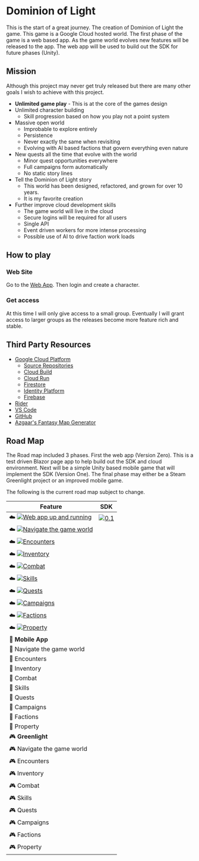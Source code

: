 # Dominion of Light

This is the start of a great journey. The creation of Dominion of Light the game.
This game is a Google Cloud hosted world. The first phase of the game is a web based app.
As the game world evolves new features will be released to the app.
The web app will be used to build out the SDK for future phases (Unity).

## Mission

Although this project may never get truly released but there are many other goals I wish to achieve
with this project.

- **Unlimited game play** - This is at the core of the games design
- Unlimited character building
  - Skill progression based on how you play not a point system
- Massive open world
  - Improbable to explore entirely
  - Persistence
  - Never exactly the same when revisiting
  - Evolving with AI based factions that govern everything even nature
- New quests all the time that evolve with the world
  - Minor quest opportunities everywhere
  - Full campaigns form automatically
  - No static story lines
- Tell the Dominion of Light story
  - This world has been designed, refactored, and grown for over 10 years.
  - It is my favorite creation
- Further improve cloud development skills
  - The game world will live in the cloud
  - Secure logins will be required for all users
  - Single API
  - Event driven workers for more intense processing
  - Possible use of AI to drive faction work loads

## How to play

### Web Site

Go to the [Web App](https://blazor-nlx462roma-uc.a.run.app). Then login and create a character.

### Get access

At this time I will only give access to a small group.
Eventually I will grant access to larger groups as the releases become more feature rich and stable.

## Third Party Resources

- [Google Cloud Platform](https://cloud.google.com/)
  - [Source Repositories](https://source.cloud.google.com/)
  - [Cloud Build](https://cloud.google.com/cloud-build)
  - [Cloud Run](https://cloud.google.com/run)
  - [Firestore](https://cloud.google.com/firestore)
  - [Identity Platform](https://cloud.google.com/identity-platform)
  - [Firebase](https://firebase.google.com/)
- [Rider](https://www.jetbrains.com/rider/)
- [VS Code](https://code.visualstudio.com/)
- [GitHub](https://github.com/)
- [Azgaar's Fantasy Map Generator](https://azgaar.github.io/Fantasy-Map-Generator/)

## Road Map

The Road map included 3 phases.
First the web app (Version Zero). This is a test driven Blazor page app to help build out the SDK and cloud environment.
Next will be a simple Unity based mobile game that will implement the SDK (Version One).
The final phase may either be a Steam Greenlight project or an improved mobile game.

The following is the current road map subject to change.

| Feature                                                                                                                                                                                        | SDK                                                                                                                                            |
| ---------------------------------------------------------------------------------------------------------------------------------------------------------------------------------------------- | ---------------------------------------------------------------------------------------------------------------------------------------------- |
| ☁️ [![Web app up and running](https://img.shields.io/github/milestones/progress-percent/bcolemutech/dol-blazor/10?style=for-the-badge)](https://github.com/bcolemutech/dol-blazor/milestone/10) | [![0.1](https://img.shields.io/badge/SDK-0.1-green?style=for-the-badge)]([0.0](https://github.com/bcolemutech/dol-blazor/releases/tag/0.1.11)) |
| ☁️ [![Navigate the game world](https://img.shields.io/github/milestones/progress-percent/bcolemutech/dol-blazor/1?style=for-the-badge)](https://github.com/bcolemutech/dol-blazor/milestone/1)  |                                                                                                                                                |
| ☁️ [![Encounters](https://img.shields.io/github/milestones/progress-percent/bcolemutech/dol-blazor/8?style=for-the-badge)](https://github.com/bcolemutech/dol-blazor/milestone/8)               |                                                                                                                                                |
| ☁️ [![Inventory](https://img.shields.io/github/milestones/progress-percent/bcolemutech/dol-blazor/9?style=for-the-badge)](https://github.com/bcolemutech/dol-blazor/milestone/9)                |                                                                                                                                                |
| ☁️ [![Combat](https://img.shields.io/github/milestones/progress-percent/bcolemutech/dol-blazor/7?style=for-the-badge)](https://github.com/bcolemutech/dol-blazor/milestone/7)                   |                                                                                                                                                |
| ☁️ [![Skills](https://img.shields.io/github/milestones/progress-percent/bcolemutech/dol-blazor/6?style=for-the-badge)](https://github.com/bcolemutech/dol-blazor/milestone/6)                   |                                                                                                                                                |
| ☁️ [![Quests](https://img.shields.io/github/milestones/progress-percent/bcolemutech/dol-blazor/5?style=for-the-badge)](https://github.com/bcolemutech/dol-blazor/milestone/5)                   |                                                                                                                                                |
| ☁️ [![Campaigns](https://img.shields.io/github/milestones/progress-percent/bcolemutech/dol-blazor/4?style=for-the-badge)](https://github.com/bcolemutech/dol-blazor/milestone/4)                |                                                                                                                                                |
| ☁️ [![Factions](https://img.shields.io/github/milestones/progress-percent/bcolemutech/dol-blazor/3?style=for-the-badge)](https://github.com/bcolemutech/dol-blazor/milestone/3)                 |                                                                                                                                                |
| ☁️ [![Property](https://img.shields.io/github/milestones/progress-percent/bcolemutech/dol-blazor/2?style=for-the-badge)](https://github.com/bcolemutech/dol-blazor/milestone/2)                 |                                                                                                                                                |
| 📱 **Mobile App**                                                                                                                                                                               |                                                                                                                                                |
| 📱 Navigate the game world                                                                                                                                                                      |                                                                                                                                                |
| 📱 Encounters                                                                                                                                                                                   |                                                                                                                                                |
| 📱 Inventory                                                                                                                                                                                    |                                                                                                                                                |
| 📱 Combat                                                                                                                                                                                       |                                                                                                                                                |
| 📱 Skills                                                                                                                                                                                       |                                                                                                                                                |
| 📱 Quests                                                                                                                                                                                       |                                                                                                                                                |
| 📱 Campaigns                                                                                                                                                                                    |                                                                                                                                                |
| 📱 Factions                                                                                                                                                                                     |                                                                                                                                                |
| 📱 Property                                                                                                                                                                                     |                                                                                                                                                |
| 🎮 **Greenlight**                                                                                                                                                                               |                                                                                                                                                |
| 🎮 Navigate the game world                                                                                                                                                                      |                                                                                                                                                |
| 🎮 Encounters                                                                                                                                                                                   |                                                                                                                                                |
| 🎮 Inventory                                                                                                                                                                                    |                                                                                                                                                |
| 🎮 Combat                                                                                                                                                                                       |                                                                                                                                                |
| 🎮 Skills                                                                                                                                                                                       |                                                                                                                                                |
| 🎮 Quests                                                                                                                                                                                       |                                                                                                                                                |
| 🎮 Campaigns                                                                                                                                                                                    |                                                                                                                                                |
| 🎮 Factions                                                                                                                                                                                     |                                                                                                                                                |
| 🎮 Property                                                                                                                                                                                     |                                                                                                                                                |
